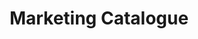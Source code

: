 ---
title: Marketing Catalogue
description: Layout design, Magazine design, Illustration
categories:
- MAGAZINE & BOOK
layout: portfolio_detail
background-class: portBgImg
background-image: "/assets/img/portfolio/port_cover_img/marketingcatalogue.png"
porject_title: Marketing Catalogue
porject_subtitle: Layout design, Magazine design, Illustration
porject_apple_imglink: ""
porject_android_imglink: ""
project_detail: A marketing catalogue from Hashworks which shows the beauty of simplicity in design. This piece of art makes the reader flow through the pages with much ease because of its carefully designed layout structure and artworks. The colours, art work and layout have been designed perfectly to convey hashworks as a brand and as well as the theme they wanted to convey. 
whatWeDoList:
- Layout design
- Magazine design
- Illustration
img: "/assets/img/portfolio/marketing/2.png"
imgContent:   Cover of the magazine.


variation_img1: "/assets/img/portfolio/marketing/7.png"
variation_img2: "/assets/img/portfolio/marketing/8.png"
variation_img3: "/assets/img/portfolio/marketing/9.png"
---